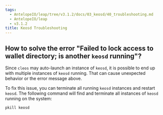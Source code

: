 ```yaml
---
tags:
  - AntelopeIO/leap/tree/v3.1.2/docs/03_keosd/40_troubleshooting.md
  - AntelopeIO/leap
  - v3.1.2
title: Keosd Troubleshooting
---
```


## How to solve the error "Failed to lock access to wallet directory; is another `keosd` running"?

Since `cleos` may auto-launch an instance of `keosd`, it is possible to end up with multiple instances of `keosd` running. That can cause unexpected behavior or the error message above.

To fix this issue, you can terminate all running `keosd` instances and restart `keosd`. The following command will find and terminate all instances of `keosd` running on the system:

```sh
pkill keosd
```
